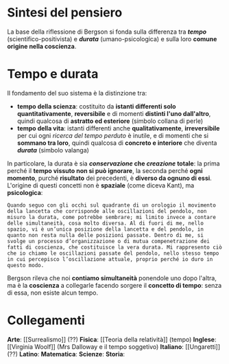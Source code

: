 # Sintesi del pensiero
La base della riflessione di Bergson si fonda sulla differenza tra ***tempo*** (scientifico-positivista) e ***durata*** (umano-psicologica) e sulla loro **comune origine nella coscienza**.
# Tempo e durata
Il fondamento del suo sistema è la distinzione tra:
- **tempo della scienza**: costituito da **istanti differenti solo quantitativamente**, **reversibile** e di momenti **distinti l'uno dall'altro**, quindi qualcosa di **astratto ed esteriore** (simbolo collana di perle)
- **tempo della vita**: istanti differenti anche **qualitativamente**, **irreversibile** per cui ogni *ricerca del tempo perduto* è inutile, e di momenti che si **sommano tra loro**, quindi qualcosa di **concreto e interiore** che diventa ***durata*** (simbolo valanga)

In particolare, la durata è sia ***conservazione* che *creazione* totale**: la prima perché il **tempo vissuto non si può ignorare**, la seconda perché **ogni momento**, purché **risultato** dei precedenti, è **diverso da ognuno di essi**.
L'origine di questi concetti non è **spaziale** (come diceva Kant), ma **psicologica**:
```
Quando seguo con gli occhi sul quadrante di un orologio il movimento della lancetta che corrisponde alle oscillazioni del pendolo, non misuro la durata, come potrebbe sembrare; mi limito invece a contare delle simultaneità, cosa molto diversa. Al di fuori di me, nello spazio, vi è un’unica posizione della lancetta e del pendolo, in quanto non resta nulla delle posizioni passate. Dentro di me, si svolge un processo d’organizzazione o di mutua compenetrazione dei fatti di coscienza, che costituisce la vera durata. Mi rappresento ciò che io chiamo le oscillazioni passate del pendolo, nello stesso tempo in cui percepisco l’oscillazione attuale, proprio perché io duro in questo modo.
```
Bergson rileva che noi **contiamo simultaneità** ponendole uno dopo l'altra, ma è la **coscienza** a collegarle facendo sorgere il **concetto di tempo**: senza di essa, non esiste alcun tempo.
# Collegamenti
**Arte**: [[Surrealismo]] (??)
**Fisica**: [[Teoria della relatività]] (tempo)
**Inglese**: [[Virginia Woolf]] (Mrs Dalloway e il tempo soggetivo)
**Italiano**: [[Ungaretti]] (??)
**Latino**: 
**Matematica**: 
**Scienze**:
**Storia**: 
